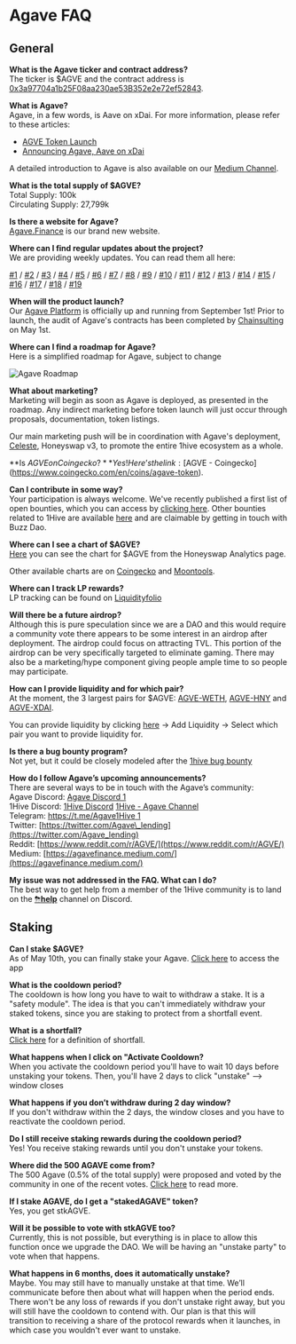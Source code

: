 # Agave FAQ

## General

**What is the Agave ticker and contract address?**  
The ticker is $AGVE and the contract address is [0x3a97704a1b25F08aa230ae53B352e2e72ef52843](https://blockscout.com/poa/xdai/address/0x3a97704a1b25F08aa230ae53B352e2e72ef52843/transactions).

**What is Agave?**  
Agave, in a few words, is Aave on xDai. For more information, please refer to these articles:

* [AGVE Token Launch](https://forum.1hive.org/t/ag-token-launch/2108)
* [Announcing Agave, Aave on xDai](https://forum.1hive.org/t/announcing-agaave-aave-on-xdai/1792)

A detailed introduction to Agave is also available on our [Medium Channel](https://agavefinance.medium.com/introduction-to-agave-7ea3d9b54f84).

**What is the total supply of $AGVE?**  
Total Supply: 100k  
Circulating Supply: 27,799k

**Is there a website for Agave?**  
[Agave.Finance](https://agave.finance/) is our brand new website.

**Where can I find regular updates about the project?**  
We are providing weekly updates. You can read them all here:

[\#1](https://medium.com/agavefinance/agave-development-update-65a8e0baba83) / [\#2](https://medium.com/agavefinance/agave-development-update-2-a8e92727483b) / [\#3](https://medium.com/agavefinance/agave-development-update-week-of-april-17-2021-99f5b5fd2821) / [\#4](https://medium.com/agavefinance/agave-development-update-4-3a0984d95983) / [\#5](https://medium.com/agavefinance/agave-development-updates-5-1-8-may-2021-5ec91ca0b301) / [\#6](https://medium.com/agavefinance/agave-development-updates-6-8-14-may-2021-524bea4ee5d8) / [\#7](https://medium.com/agavefinance/agave-development-updates-7-9-21-may-2021-415932cd959e) / [\#8](https://medium.com/agavefinance/agave-development-updates-8-21-28-may-2021-9e2bb95c3210) / [\#9](https://medium.com/agavefinance/agave-development-update-9-28-may-04-june-2021-a87353f4ea9)  / [\#10](https://medium.com/agavefinance/agave-development-update-10-04-11-june-2021-85788483443f) / [\#11](https://medium.com/agavefinance/agave-development-update-11-11-18-june-2021-27672f402418) / [\#12](https://medium.com/agavefinance/agave-development-update-12-19-25-june-2021-771fb2b6b026) / [\#13](https://medium.com/agavefinance/agave-development-update-13-26-june-3-july-2021-b6cc74903a98) / [\#14](https://medium.com/agavefinance/agave-development-update-14-04-10-july-2021-a8613fa8be0c) / [\#15](https://medium.com/agavefinance/agave-development-update-15-11-17-july-2021-92ba84578e9d) / [\#16](https://medium.com/agavefinance/agave-development-update-16-30th-july-6th-august-2021-78b778325dc3) / [\#17](https://medium.com/agavefinance/agave-development-update-17-7th-13th-august-2021-1729c1f97721) / [\#18](https://medium.com/agavefinance/agave-development-update-18-14th-20th-august-2021-610f22109b5e) / [\#19](https://medium.com/agavefinance/agave-development-update-19-21th-27th-august-2021-f60b48e8d940)

**When will the product launch?**  
Our [Agave Platform](https://agave.finance/) is officially up and running from September 1st! Prior to launch, the audit of Agave's contracts has been completed by [Chainsulting](https://chainsulting.de/) on May 1st.

**Where can I find a roadmap for Agave?**  
Here is a simplified roadmap for Agave, subject to change

![Agave Roadmap](../.gitbook/assets/image0.png)

**What about marketing?**  
Marketing will begin as soon as Agave is deployed, as presented in the roadmap. Any indirect marketing before token launch will just occur through proposals, documentation, token listings.

Our main marketing push will be in coordination with Agave's deployment, [Celeste](https://1hive.gitbook.io/celeste/), Honeyswap v3, to promote the entire 1hive ecosystem as a whole.

**Is $AGVE on Coingecko?**  
Yes! Here’s the link: [$AGVE - Coingecko](https://www.coingecko.com/en/coins/agave-token).

**Can I contribute in some way?**  
Your participation is always welcome. We've recently published a first list of open bounties, which you can access by [clicking here](https://forum.1hive.org/t/agave-bounty-board-subject-to-changes/4038). Other bounties related to 1Hive are available [here](https://www.notion.so/3e13ef2a5d614a828b684640af2212b4?v=20b21ead637341faa87416b85202b584) and are claimable by getting in touch with Buzz Dao.

**Where can I see a chart of $AGVE?**  
[Here](https://info.honeyswap.org/token/0x3a97704a1b25f08aa230ae53b352e2e72ef52843) you can see the chart for $AGVE from the Honeyswap Analytics page.

Other available charts are on [Coingecko](https://www.coingecko.com/en/coins/agave-token) and [Moontools](https://app.moontools.io/pairs/honeyswap/0x0e3e9cceb13c9f8c6faf7a0f00f872d6291630de).

**Where can I track LP rewards?**  
LP tracking can be found on [Liquidityfolio](https://www.liquidityfolio.com/)

**Will there be a future airdrop?**  
Although this is pure speculation since we are a DAO and this would require a community vote there appears to be some interest in an airdrop after deployment. The airdrop could focus on attracting TVL. This portion of the airdrop can be very specifically targeted to eliminate gaming. There may also be a marketing/hype component giving people ample time to so people may participate.

**How can I provide liquidity and for which pair?**  
At the moment, the 3 largest pairs for $AGVE: [AGVE-WETH](https://info.honeyswap.org/pair/0xeba7cc57e6f745b8d5cab829e07346c65393d78e), [AGVE-HNY](https://info.honeyswap.org/pair/0x50a4867aee9cafd6ddc84de3ce59df027cb29084) and [AGVE-XDAI](https://info.honeyswap.org/pair/0x0e3e9cceb13c9f8c6faf7a0f00f872d6291630de).

You can provide liquidity by clicking [here](https://app.honeyswap.org/#/pool) → Add Liquidity → Select which pair you want to provide liquidity for.

**Is there a bug bounty program?**  
Not yet, but it could be closely modeled after the [1hive bug bounty](../developers/security/#bug-bounty)

**How do I follow Agave’s upcoming announcements?**  
There are several ways to be in touch with the Agave’s community:  
Agave Discord: [Agave Discord 1](https://discord.com/channels/816889381737725963/816889382850134027)  
1Hive Discord: [1Hive Discord](https://discord.com/invite/xTZjbRjc8t) [1Hive - Agave Channel](https://discord.com/channels/698287700834517064/813823983120023583)  
Telegram: [https://t.me/Agave1Hive 1](https://t.me/Agave1Hive)  
Twitter: [https://twitter.com/Agave\_lending](https://twitter.com/Agave_lending)  
Reddit: [https://www.reddit.com/r/AGVE/](https://www.reddit.com/r/AGVE/)  
Medium: [https://agavefinance.medium.com/](https://agavefinance.medium.com/)

**My issue was not addressed in the FAQ. What can I do?**  
The best way to get help from a member of the 1Hive community is to land on the [⛈**help**](https://discord.gg/3AjG7XvRJZ) channel on Discord.

## Staking

**Can I stake $AGVE?**  
As of May 10th, you can finally stake your Agave. [Click here](https://app.agave.finance/#/stake) to access the app

**What is the cooldown period?**  
The cooldown is how long you have to wait to withdraw a stake. It is a "safety module". The idea is that you can't immediately withdraw your staked tokens, since you are staking to protect from a shortfall event.

**What is a shortfall?**  
[Click here](https://www.investopedia.com/terms/s/shortfall.asp) for a definition of shortfall.

**What happens when I click on "Activate Cooldown?**  
When you activate the cooldown period you'll have to wait 10 days before unstaking your tokens. Then, you'll have 2 days to click "unstake" --&gt; window closes

**What happens if you don’t withdraw during 2 day window?**  
If you don't withdraw within the 2 days, the window closes and you have to reactivate the cooldown period.

**Do I still receive staking rewards during the cooldown period?**  
Yes! You receive staking rewards until you don't unstake your tokens.

**Where did the 500 AGAVE come from?**  
The 500 Agave \(0.5% of the total supply\) were proposed and voted by the community in one of the recent votes. [Click here](https://forum.1hive.org/t/agave-votes-apr-22/3489) to read more.

**If I stake AGAVE, do I get a "stakedAGAVE" token?**  
Yes, you get stkAGVE.

**Will it be possible to vote with stkAGVE too?**  
Currently, this is not possible, but everything is in place to allow this function once we upgrade the DAO. We will be having an "unstake party" to vote when that happens.

**What happens in 6 months, does it automatically unstake?**  
Maybe. You may still have to manually unstake at that time. We’ll communicate before then about what will happen when the period ends. There won't be any loss of rewards if you don't unstake right away, but you will still have the cooldown to contend with. Our plan is that this will transition to receiving a share of the protocol rewards when it launches, in which case you wouldn't ever want to unstake.

